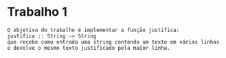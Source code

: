 ﻿# Trabalho 1
    O objetivo do trabalho é implementar a função justifica: 
    justifica :: String -> String
    que recebe como entrada uma string contendo um texto em várias linhas e devolve o mesmo texto justificado pela maior linha. 
